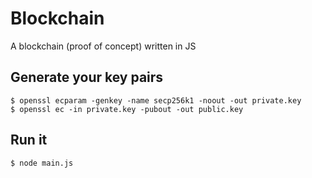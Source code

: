 # Blockchain

A blockchain (proof of concept) written in JS

## Generate your key pairs

```
$ openssl ecparam -genkey -name secp256k1 -noout -out private.key
$ openssl ec -in private.key -pubout -out public.key
```

## Run it

```
$ node main.js
```

